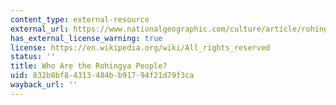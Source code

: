 ```yaml
---
content_type: external-resource
external_url: https://www.nationalgeographic.com/culture/article/rohingya-people
has_external_license_warning: true
license: https://en.wikipedia.org/wiki/All_rights_reserved
status: ''
title: Who Are the Rohingya People?
uid: 832b8bf8-4313-484b-b917-94f21d79f3ca
wayback_url: ''
---
```

